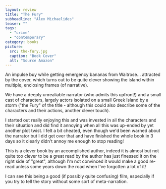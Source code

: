 ```yaml
---
layout: review
title: "The Fury"
subheadline: "Alex Michaelides"
teaser: ""
tags:
  - "crime"
  - "contemporary"
category: books
picture:
  src: the-fury.jpg
  caption: "Book Cover"
  alt: "Source Amazon"
---
```


An impulse buy while getting emergency bananas from Waitrose... attracted by the cover, which
turns out to be quite clever showing the island within multiple, enclosing frames (of narrative).

We have a deeply unrealiable narrator (who admits this upfront!) and a small cast of characters,
largely actors isolated on a small Greek Island by a storm ("the Fury" of the title - although
this could also describe some of the characters and their actions, another clever touch).

I started out really enjoying this and was invested in all the characters and their
situation and did find it annoying when all this was up-ended by yet another plot twist.
I felt a bit cheated, even though we'd been warned about the narrator but I did get over
that and have finished the whole book in 3 days so it clearly didn't annoy me enough
to stop reading!

This is a clever book by an accomplished author, indeed it is almost but not quite
too clever to be a great read by the author has just finessed it on the right side
of "great", although I'm not convinced it would make a good re-read unless
some years down the road when I've forgotten a lot of it!

I can see this being a good (if possibly quite confusing) film, especially
if  you try to tell the story without some sort of meta-narration.

